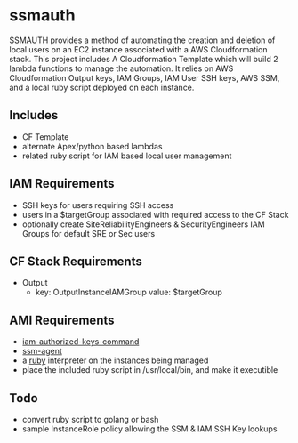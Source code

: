 # ssmauth
SSMAUTH provides a method of automating the creation and deletion of local users on an EC2 instance associated with a AWS Cloudformation stack.  This project includes A Cloudformation Template which will build 2 lambda functions to manage the automation.  It relies on AWS Cloudformation Output keys, IAM Groups, IAM User SSH keys, AWS SSM, and a local ruby script deployed on each instance.

## Includes
- CF Template
- alternate Apex/python based lambdas
- related ruby script for IAM based local user management

## IAM Requirements
- SSH keys for users requiring SSH access
- users in a $targetGroup associated with required access to the CF Stack
- optionally create SiteReliabilityEngineers & SecurityEngineers IAM Groups for default SRE or Sec users

## CF Stack Requirements
- Output
  - key:  OutputInstanceIAMGroup value: $targetGroup

## AMI Requirements
- [iam-authorized-keys-command](https://github.com/Fullscreen/iam-authorized-keys-command)
- [ssm-agent](https://docs.aws.amazon.com/systems-manager/latest/userguide/ssm-agent.html)
- a [ruby](https://www.ruby-lang.org/en/) interpreter on the instances being managed
- place the included ruby script in /usr/local/bin, and make it executible

## Todo
- convert ruby script to golang or bash
- sample InstanceRole policy allowing the SSM & IAM SSH Key lookups

